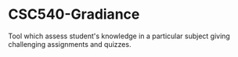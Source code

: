 CSC540-Gradiance
================

Tool which assess student's knowledge in a particular subject giving challenging assignments and quizzes.
